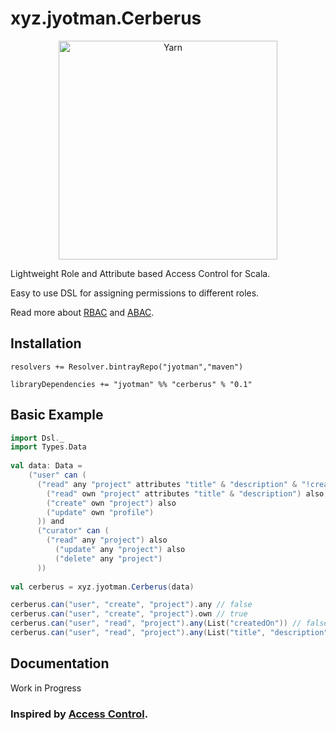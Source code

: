 # xyz.jyotman.Cerberus

<p align="center">
  <a href="https://yarnpkg.com/">
    <img alt="Yarn" src="https://raw.githubusercontent.com/jyotman/cerberus/master/cerberus_logo.png" width="350">
  </a>
</p>

Lightweight Role and Attribute based Access Control for Scala.

Easy to use DSL for assigning permissions to different roles.

Read more about [RBAC](https://en.wikipedia.org/wiki/Role-based_access_control) and [ABAC](https://en.wikipedia.org/wiki/Attribute-based_access_control).

## Installation

    resolvers += Resolver.bintrayRepo("jyotman","maven")

    libraryDependencies += "jyotman" %% "cerberus" % "0.1"
    
## Basic Example

```scala
import Dsl._
import Types.Data
    
val data: Data = 
    ("user" can (
      ("read" any "project" attributes "title" & "description" & "!createdOn") also
        ("read" own "project" attributes "title" & "description") also
        ("create" own "project") also
        ("update" own "profile")       
      )) and
      ("curator" can (
        ("read" any "project") also
          ("update" any "project") also
          ("delete" any "project")
      ))
    
val cerberus = xyz.jyotman.Cerberus(data)

cerberus.can("user", "create", "project").any // false
cerberus.can("user", "create", "project").own // true
cerberus.can("user", "read", "project").any(List("createdOn")) // false
cerberus.can("user", "read", "project").any(List("title", "description")) // true
```
    
## Documentation

Work in Progress

### Inspired by [Access Control](https://github.com/onury/accesscontrol).